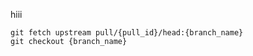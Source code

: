 hiii
```
git fetch upstream pull/{pull_id}/head:{branch_name}
git checkout {branch_name}
```
<!-- invalid fine name is : {invalid_file_names} -->